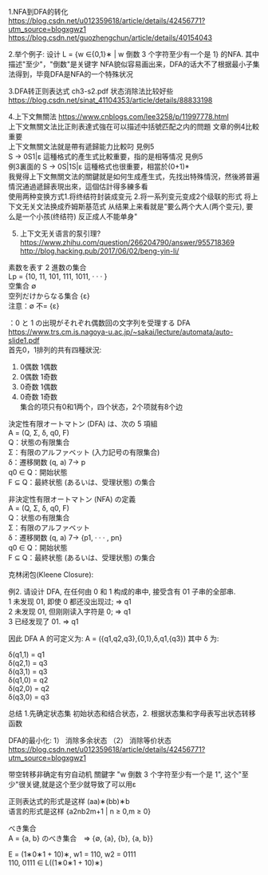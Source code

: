 1.NFA到DFA的转化 https://blog.csdn.net/u012359618/article/details/42456771?utm_source=blogxgwz1 <br/>
https://blog.csdn.net/guozhengchun/article/details/40154043

2.举个例子: 设计 L = {w ∈{0,1}∗ | w 倒数 3 个字符至少有一个是 1} 的NFA.
其中描述"至少"，"倒数"是关键字
NFA貌似容易画出来，DFA的话大不了根据最小子集法得到，毕竟DFA是NFA的一个特殊状况

3.DFA转正则表达式 ch3-s2.pdf 状态消除法比较好些
https://blog.csdn.net/sinat_41104353/article/details/88833198

4.上下文無關法 https://www.cnblogs.com/lee3258/p/11997778.html <br/>
上下文無關文法比正則表達式強在可以描述中括號匹配之内的問題 文章的例4比較重要<br/>
上下文無關文法就是帶有遞歸能力比較叼 見例5 <br/>
S -> 0S1|ε 這種格式的產生式比較重要，指的是相等情况 見例5<br/>
例3裏面的 S -> 0S|1S|ε 這種格式也很重要，相當於(0+1)*<br/>
我覺得上下文無關文法的關鍵就是如何生成產生式，先找出特殊情況，然後將普遍情況通過遞歸表現出來，這個估計得多練多看 <br/>
使用两种变换方式1.将终结符封装成变元 2.将一系列变元变成2个级联的形式 将上下文无关文法换成乔姆斯基范式 从结果上来看就是"要么两个大人(两个变元), 要么是一个小孩(终结符) 反正成人不能单身" <br/>

5. 上下文无关语言的泵引理? https://www.zhihu.com/question/266204790/answer/955718369 <br/>
http://blog.hacking.pub/2017/06/02/beng-yin-li/

素数を表す 2 進数の集合 <br/>
Lp = {10, 11, 101, 111, 1011, · · · } <br/>
空集合 ∅  <br/>
空列だけからなる集合 {ε} <br/>
注意：∅ 不= {ε} <br/>

：0 と 1 の出現がそれぞれ偶数回の文字列を受理する DFA https://www.trs.cm.is.nagoya-u.ac.jp/~sakai/lecture/automata/auto-slide1.pdf <br/>
首先0，1排列的共有四種狀況: 
1. 0偶数 1偶数 <br/>
2. 0偶数 1奇数 <br/>
3. 0奇数 1偶数 <br/>
4. 0奇数 1奇数 <br/>
集合的项只有0和1两个，四个状态，2个项就有8个边 <br/>


決定性有限オートマトン (DFA) は、次の 5 項組  <br/>
A = (Q, Σ, δ, q0, F)  <br/>
 Q：状態の有限集合  <br/>
 Σ：有限のアルファベット (入力記号の有限集合)  <br/>
 δ：遷移関数 (q, a) 7→ p  <br/>
 q0 ∈ Q：開始状態  <br/>
 F ⊆ Q：最終状態 (あるいは、受理状態) の集合  <br/>

非決定性有限オートマトン (NFA) の定義  <br/>
A = (Q, Σ, δ, q0, F)  <br/>
 Q：状態の有限集合  <br/>
 Σ：有限のアルファベット  <br/>
 δ：遷移関数 (q, a) 7→ {p1, · · · , pn}  <br/>
 q0 ∈ Q：開始状態  <br/>
 F ⊆ Q：最終状態 (あるいは、受理状態) の集合  <br/>
 
 克林闭包(Kleene Closure):
 
例2. 请设计 DFA, 在任何由 0 和 1 构成的串中, 接受含有 01 子串的全部串.  <br/>
1 未发现 01, 即使 0 都还没出现过;  => q1 <br/> 
2 未发现 01, 但刚刚读入字符是 0; => q1 <br/>
3 已经发现了 01. => q1 <br/>

因此 DFA A 的可定义为: A = ({q1,q2,q3},{0,1},δ,q1,{q3}) 其中 δ 为: <br/>

δ(q1,1) = q1  <br/>
δ(q2,1) = q3 <br/>
δ(q3,1) = q3  <br/>
δ(q1,0) = q2  <br/>
δ(q2,0) = q2  <br/>
δ(q3,0) = q3 <br/>

总结 1.先确定状态集 初始状态和结合状态，2. 根据状态集和字母表写出状态转移函数

DFA的最小化: 1） 消除多余状态 （2）  消除等价状态 https://blog.csdn.net/u012359618/article/details/42456771?utm_source=blogxgwz1

带空转移非确定有穷自动机 關鍵字 "w 倒数 3 个字符至少有一个是 1", 这个"至少"很关键,就是这个至少就导致了可以用ε

正则表达式的形式是这样   (aa)∗(bb)∗b  <br/>
语言的形式是这样   {a2nb2m+1 | n ≥ 0,m ≥ 0}

べき集合<br/>
A = {a, b} のべき集合　=> {∅, {a}, {b}, {a, b}}

E = (1∗0∗1 + 10)∗, w1 = 110, w2 = 0111 <br/>
110, 0111 ∈ L((1∗0∗1 + 10)∗)
